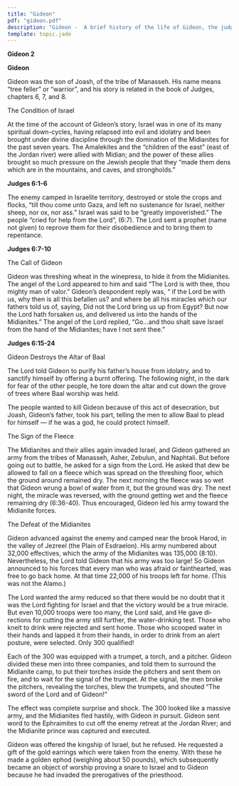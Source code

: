 ```yaml
---
title: "Gideon"
pdf: "gideon.pdf"
description: "Gideon -  A brief history of the life of Gideon, the judge of Israel."
template: topic.jade
---
```



**Gideon 2**

**Gideon**

Gideon was the son of Joash, of the tribe of Manasseh. His name means
“tree feller” or “warrior”, and his story is related in the book of
Judges, chapters 6, 7, and 8.

The Condition of Israel

At the time of the account of Gideon’s story, Israel was in one of its
many spiritual down-cycles, having relapsed into evil and idolatry and
been brought under divine disci­pline through the domination of the
Midianites for the past seven years. The Amalekites and the “children of
the east” (east of the Jordan river) were allied with Midian; and the
power of these allies brought so much pressure on the Jewish people that
they “made them dens which are in the mountains, and caves, and
strongholds.”

**Judges 6:1-6**

The enemy camped in Israelite territory, destroyed or stole the crops
and flocks, “till thou come unto Gaza, and left no sustenance for
Israel, neither sheep, nor ox, nor ass.” Israel was said to be “greatly
impoverished.” The people “cried for help from the Lord”, (6:7). The
Lord sent a prophet (name not given) to reprove them for their
disobedience and to bring them to repentance.

**Judges 6:7-10**

The Call of Gideon

Gideon was threshing wheat in the wine­press, to hide it from the
Midianites. The an­gel of the Lord appeared to him and said “The Lord is
with thee, thou mighty man of valor.” Gideon’s despondent reply was, “
if the Lord be with us, why then is all this befallen us? and where be
all his miracles which our fathers told us of, saying, Did not the Lord
bring us up from Egypt? But now the Lord hath forsaken us, and delivered
us into the hands of the Midianites.” The angel of the Lord replied,
“Go…and thou shalt save Israel from the hand of the Midianites; have I
not sent thee.”

**Judges 6:15-24**

Gideon Destroys the Altar of Baal

The Lord told Gideon to purify his father’s house from idolatry, and to
sanctify himself by offering a burnt offering. The following night, in
the dark for fear of the other people, he tore down the altar and cut
down the grove of trees where Baal worship was held.

The people wanted to kill Gideon because of this act of desecration, but
Joash, Gideon’s father, took his part, telling the men to allow Baal to
plead for himself — if he was a god, he could protect himself.

The Sign of the Fleece

The Midianites and their allies again in­vaded Israel, and Gideon
gath­ered an army from the tribes of Manasseh, Asher, Zebulun, and
Naphtali. But before going out to battle, he asked for a sign from the
Lord. He asked that dew be allowed to fall on a fleece which was spread
on the threshing floor, which the ground around remained dry. The next
morn­ing the fleece was so wet that Gideon wrung a bowl of water from
it, but the ground was dry. The next night, the miracle was reversed,
with the ground getting wet and the fleece remain­ing dry (6:36-40).
Thus encouraged, Gideon led his army toward the Midianite forces.

The Defeat of the Midianites

Gideon advanced against the enemy and camped near the brook Harod, in
the valley of Jezreel (the Plain of Esdraelon). His army numbered about
32,000 effectives, which the army of the Midianites was 135,000 (8:10).
Nevertheless, the Lord told Gideon that his army was too large! So
Gideon announced to his forces that every man who was afraid or
fainthearted, was free to go back home. At that time 22,000 of his
troops left for home. (This was not the Alamo.)

The Lord wanted the army reduced so that there would be no doubt that it
was the Lord fighting for Israel and that the victory would be a true
miracle. But even 10,000 troops were too many, the Lord said, and He
gave di­rections for cutting the army still further, the water-drinking
test. Those who knelt to drink were rejected and sent home. Those who
scooped water in their hands and lapped it from their hands, in order to
drink from an alert posture, were selected. Only 300 quali­fied!

Each of the 300 was equipped with a trum­pet, a torch, and a pitcher.
Gideon divided these men into three companies, and told them to surround
the Midianite camp, to put their torches inside the pitchers and sent
them on fire, and to wait for the signal of the trumpet. At the signal,
the men broke the pitchers, re­vealing the torches, blew the trumpets,
and shouted “The sword of the Lord and of Gideon!”

The effect was complete surprise and shock. The 300 looked like a
massive army, and the Midianites fled hastily, with Gideon in pursuit.
Gideon sent word to the Ephraimites to cut off the enemy retreat at the
Jordan River; and the Midianite prince was captured and executed.

Gideon was offered the kingship of Israel, but he refused. He requested
a gift of the gold earrings which were taken from the enemy. With these
he made a golden ephod (weighing about 50 pounds), which subsequently
became an object of worship proving a snare to Israel and to Gideon
because he had invaded the pre­rogatives of the priesthood.

